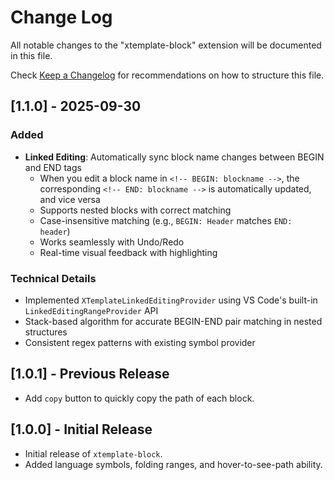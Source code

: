 # Change Log

All notable changes to the "xtemplate-block" extension will be documented in this file.

Check [Keep a Changelog](http://keepachangelog.com/) for recommendations on how to structure this file.

## [1.1.0] - 2025-09-30

### Added
- **Linked Editing**: Automatically sync block name changes between BEGIN and END tags
  - When you edit a block name in `<!-- BEGIN: blockname -->`, the corresponding `<!-- END: blockname -->` is automatically updated, and vice versa
  - Supports nested blocks with correct matching
  - Case-insensitive matching (e.g., `BEGIN: Header` matches `END: header`)
  - Works seamlessly with Undo/Redo
  - Real-time visual feedback with highlighting

### Technical Details
- Implemented `XTemplateLinkedEditingProvider` using VS Code's built-in `LinkedEditingRangeProvider` API
- Stack-based algorithm for accurate BEGIN-END pair matching in nested structures
- Consistent regex patterns with existing symbol provider

## [1.0.1] - Previous Release

- Add `copy` button to quickly copy the path of each block.

## [1.0.0] - Initial Release

- Initial release of `xtemplate-block`.
- Added language symbols, folding ranges, and hover-to-see-path ability.